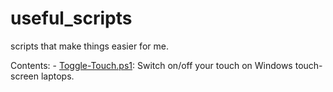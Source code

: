 # useful_scripts
scripts that make things easier for me.


Contents:
	- [Toggle-Touch.ps1](https://github.com/hizvi/useful_scripts/blob/master/Toggle-Touch.ps1): Switch on/off your touch on Windows touch-screen laptops. 
